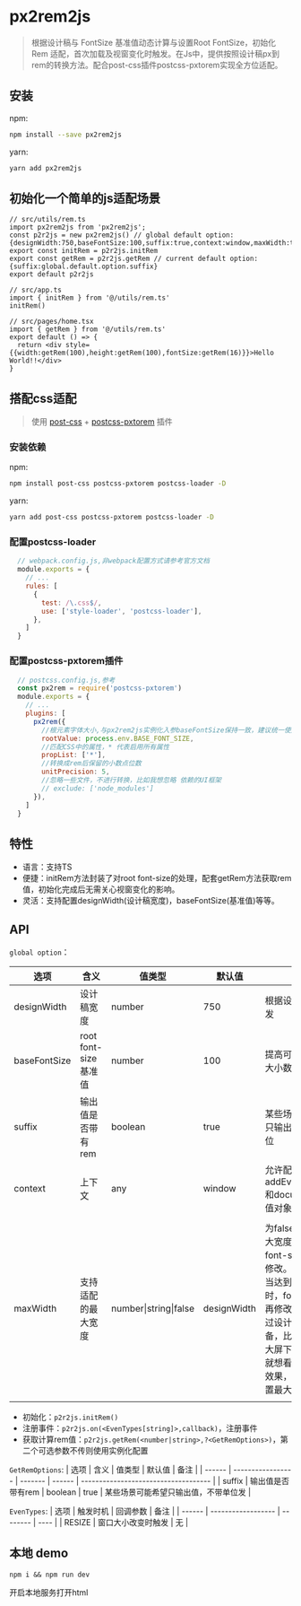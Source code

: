 # px2rem2js
> 根据设计稿与 FontSize 基准值动态计算与设置Root FontSize，初始化 Rem 适配，首次加载及视窗变化时触发。在Js中，提供按照设计稿px到rem的转换方法。配合post-css插件postcss-pxtorem实现全方位适配。

## 安装

npm:

```bash
npm install --save px2rem2js
```

yarn:

```bash
yarn add px2rem2js
```

## 初始化一个简单的js适配场景

```tsx
// src/utils/rem.ts
import px2rem2js from 'px2rem2js';
const p2r2js = new px2rem2js() // global default option: {designWidth:750,baseFontSize:100,suffix:true,context:window,maxWidth:this.designWidth}
export const initRem = p2r2js.initRem
export const getRem = p2r2js.getRem // current default option: {suffix:global.default.option.suffix}
export default p2r2js

// src/app.ts
import { initRem } from '@/utils/rem.ts'
initRem()

// src/pages/home.tsx
import { getRem } from '@/utils/rem.ts'
export default () => {
  return <div style={{width:getRem(100),height:getRem(100),fontSize:getRem(16)}}>Hello World!!</div>
}
```
## 搭配css适配
> 使用 [post-css](https://github.com/postcss/postcss/blob/main/docs/README-cn.md) + [postcss-pxtorem](https://github.com/cuth/postcss-pxtorem) 插件

### 安装依赖
npm:

```bash
npm install post-css postcss-pxtorem postcss-loader -D
```

yarn:

```bash
yarn add post-css postcss-pxtorem postcss-loader -D 
```
### 配置postcss-loader
``` js
  // webpack.config.js,非webpack配置方式请参考官方文档
  module.exports = {
    // ...
    rules: [
      {
        test: /\.css$/,
        use: ['style-loader', 'postcss-loader'],
      },
    ]
  }
```
### 配置postcss-pxtorem插件
``` js
  // postcss.config.js,参考
  const px2rem = require('postcss-pxtorem')
  module.exports = {
    // ...
    plugins: [
      px2rem({
        //根元素字体大小,与px2rem2js实例化入参baseFontSize保持一致，建议统一使用环境变量取值
        rootValue: process.env.BASE_FONT_SIZE,
        //匹配CSS中的属性，* 代表启用所有属性
        propList: ['*'],
        //转换成rem后保留的小数点位数
        unitPrecision: 5,
        //忽略一些文件，不进行转换，比如我想忽略 依赖的UI框架
        // exclude: ['node_modules']
      }),
    ]
  }
```

## 特性

- 语言：支持TS
- 便捷：initRem方法封装了对root font-size的处理，配套getRem方法获取rem值，初始化完成后无需关心视窗变化的影响。
- 灵活：支持配置designWidth(设计稿宽度)，baseFontSize(基准值)等等。

## API

`global option`：

| 选项         | 含义                  | 值类型  | 默认值 | 备注                                               |
| ------------ | --------------------- | ------- | ------ | -------------------------------------------------- |
| designWidth  | 设计稿宽度            | number  | 750    | 根据设计稿宽度开发                                 |
| baseFontSize | root font-size 基准值 | number  | 100    | 提高可阅读性，扩大小数点精准度度                   |
| suffix       | 输出值是否带有rem     | boolean | true   | 某些场景可能希望只输出值，不带单位                 |
| context      | 上下文                | any     | window | 允许配置应用于addEventListener和document的取值对象 |
|              |
| maxWidth      | 支持适配的最大宽度     | number\|string\|false  | designWidth | 为false时没有最大宽度适配限制，font-size将保持修改。配置值时，当达到或超出该值时，font-size不再修改。场景如超过设计稿宽度的设备，比如ipad等，大屏下用户不一定就想看到那么大的效果，因此支持配置最大值。 |
|              |
- 初始化：`p2r2js.initRem()`
- 注册事件：`p2r2js.on(<EvenTypes[string]>,callback)`，注册事件
- 获取计算rem值：`p2r2js.getRem(<number|string>,?<GetRemOptions>)`，第二个可选参数不传则使用实例化配置


`GetRemOptions`:
| 选项   | 含义              | 值类型  | 默认值 | 备注                                 |
| ------ | ----------------- | ------- | ------ | ------------------------------------ |
| suffix | 输出值是否带有rem | boolean | true   | 某些场景可能希望只输出值，不带单位发 |

`EvenTypes`:
| 选项   | 触发时机           | 回调参数 | 备注 |
| ------ | ------------------ | -------- | ---- |
| RESIZE | 窗口大小改变时触发 | 无       |

## 本地 demo

`npm i && npm run dev`

开启本地服务打开html